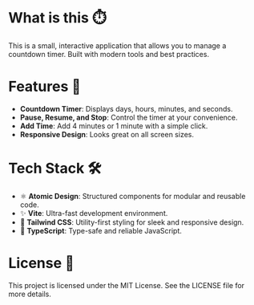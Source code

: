 # What is this ⏱️
This is a small, interactive application that allows you to manage a countdown timer. Built with modern tools and best practices.

# Features 🚀
- **Countdown Timer**: Displays days, hours, minutes, and seconds.
- **Pause, Resume, and Stop**: Control the timer at your convenience.
- **Add Time**: Add 4 minutes or 1 minute with a simple click.
- **Responsive Design**: Looks great on all screen sizes.

# Tech Stack 🛠️
- ⚛️ **Atomic Design**: Structured components for modular and reusable code.
- ✨ **Vite**: Ultra-fast development environment.
- 🎨 **Tailwind CSS**: Utility-first styling for sleek and responsive design.
- 🔷 **TypeScript**: Type-safe and reliable JavaScript.

# License 📜
This project is licensed under the MIT License. See the LICENSE file for more details.
